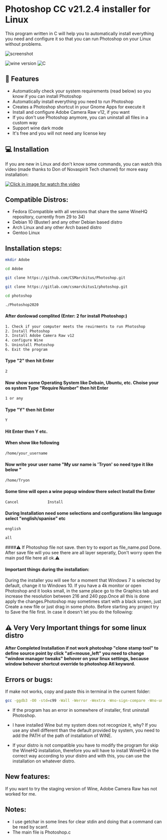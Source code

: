 # Photoshop CC v21.2.4 installer for Linux
This program written in C will help you to automatically install everything you need and configure it so that you can run Photoshop on your Linux without problems.

![screenshot](images/background.jpg)

![wine version](https://img.shields.io/badge/wine-6.0-red) ![C](https://img.shields.io/badge/C-99-blue)

## :rocket: Features
- Automatically check your system requirements (read below) so you know if you can install Photoshop
- Automatically install everything you need to run Photoshop
- Creates a Photoshop shortcut in your Gnome Apps for execute it
- Install and configure Adobe Camera Raw v12, if you want
- If you don't use Photoshop anymore, you can uninstall all files in a custom way
- Support wine dark mode
- It's free and you will not need any license key

## :computer: Installation
If you are new in Linux and don't know some commands, you can watch this video (made thanks to Don of Novaspirit Tech channel) for more easy installation:

[![Click in image for watch the video](https://i.ytimg.com/vi/yF7nvzaIITg/hqdefault.jpg)](https://www.youtube.com/watch?v=yF7nvzaIITg)

## Compatible Distros:
- Fedora (Compatible with all versions that share the same WineHQ repository, currently from 29 to 34)
- Debian 10 (Buster) and any other Debian based distro
- Arch Linux and any other Arch based distro
- Gentoo Linux


## Installation steps:

```bash
mkdir Adobe
```
```bash
cd Adobe
```

```bash
git clone https://github.com/CSMarckitus/Photoshop.git
```

```bash
git clone https://gitlab.com/csmarckitus1/photoshop.git
```

```bash
cd photoshop

```

```bash
./Photoshop2020
```

#### After donlowad complited (Enter: 2 for install Photoshop:)

```bash
1. Check if your computer meets the reuirments to run Photoshop
2. Install Photoshop
3. Install Adobe Camera Raw v12
4. configure Wine
5. Uninstall Photoshop
6. Exit the program

```
#### Type "2" then hit Enter
```bash
2
```
#### Now show some Operating System like Debain, Ubuntu, etc. Choise your os system Type "Require Number" then hit Enter
```bash
1 or any
```
#### Type "Y" then hit Enter

```bash
Y
```
#### Hit Enter then Y etc.

#### When show like following 

```bash
/home/your_username

```

#### Now write your user name "My usr name is 'Tryon' so need type it like below "

```bash
/home/Tryon

```

#### Some time will open a wine popup window there select Install the Enter

```
Cancel             Install
```


#### During Installation need some selections and configurations like language select "english/spanise" etc

```bash
english
```
```bash
all
```

####⚠️ If Photoshop file not save. then try to export as file_name.psd Done. After save file will you see there are all layer seperatly, Don't worry open the main psd file here all ok.⚠️


#### Important things during the installation:
During the installer you will see for a moment that Windows 7 is selected by default, change it to Windows 10.
If you have a 4k monitor or open Photoshop and it looks small, in the same place go to the Graphics tab and increase the resolution between 216 and 240 ppp.Once all this is done apply the changes.Photoshop may sometimes start with a black screen, just Create a new file or just drag in some photo.
Before starting any project try to Save the file first. In case it doesn't let you do the following:

## ⚠️ Very Very Important things for some linux distro

#### After Completed Installation if not work photoshop  "clone stamp tool"  to define source point by click  "atl+mouse_left"   you need to change "window manager tweaks" behover on your linux settings, because window behover shortcut override to photoshop Atl keyword.


## Errors or bugs:
If make not works, copy and paste this in terminal in the current folder:

```bash
gcc -ggdb3 -O0 -std=c99 -Wall -Werror -Wextra -Wno-sign-compare -Wno-unused-parameter -Wno-unused-variable -Wshadow -pedantic -w -o Photoshop2020 Photoshop.c ./scripts/Requirements.c ./scripts/Installer.c ./scripts/Cameraraw.c ./scripts/Configure.c ./scripts/Uninstaller.c ./Photoshop2020
```
- If the program has an error in somewhere of installer, first uninstall Photoshop.

- I have installed Wine but my system does not recognize it, why? If you use any shell different than the default provided by system, you need to add the PATH of the path of installation of WINE.

- If your distro is not compatible you have to modify the program for skip the WineHQ installation, therefore you will have to install WineHQ in the correct way according to your distro and with this, you can use the installation on whatever distro.

## New features:
If you want to try the staging version of Wine, Adobe Camera Raw has not worked for me.

## Notes:
- I use getchar in some lines for clear stdin and doing that a command can be read by scanf.
- The main file is Photoshop.c

